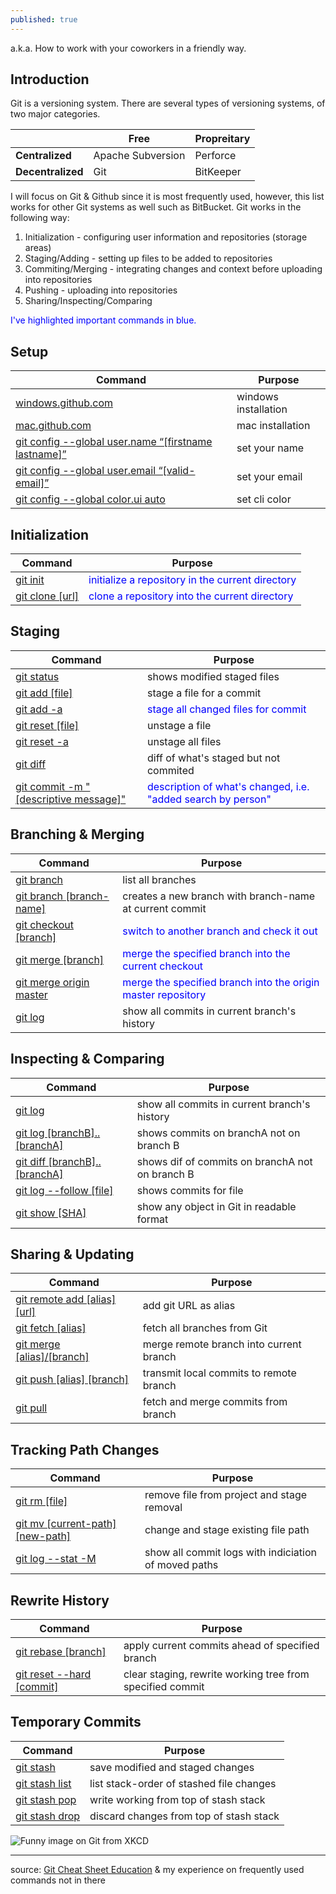 ```yaml
---
published: true
---
```

a.k.a. How to work with your coworkers in a friendly way.

## Introduction

Git is a versioning system. There are several types of versioning systems, of two major categories.

|               | **Free**              | **Propreitary** |
|---------------|-------------------|-------------|
| **Centralized**   | Apache Subversion | Perforce    |
| **Decentralized** | Git               | BitKeeper   |


I will focus on Git & Github since it is most frequently used, however, this list works for other Git systems as well such as BitBucket. Git works in the following way:

1. Initialization - configuring user information and repositories (storage areas)
2. Staging/Adding - setting up files to be added to repositories
3. Commiting/Merging - integrating changes and context before uploading into repositories
4. Pushing - uploading into repositories
5. Sharing/Inspecting/Comparing

<span style="color:blue">I've highlighted important commands in blue.</span>

## Setup

| Command                                                | Purpose              |
|--------------------------------------------------------|----------------------|
| [windows.github.com](https://desktop.github.com/)                                     | windows installation |
| [mac.github.com](https://desktop.github.com/)                                         | mac installation     |
| [git config --global   user.name “[firstname lastname]”](https://git-scm.com/docs/git-config) | set your name        |
| [git config --global user.email   “[valid-email]”](https://git-scm.com/docs/git-config)       | set your email       |
| [git config --global color.ui auto](https://git-scm.com/docs/git-config)                      | set cli color        |

## Initialization

| Command | Purpose |
|---------|---------|
| [git init](https://git-scm.com/docs/git-init) | <span style="color:blue">initialize a repository in the current directory</span> |
| [git clone [url]](https://git-scm.com/docs/git-clone)  | <span style="color:blue">clone a repository into the current directory </span> |

## Staging

| Command                                 | Purpose                                                      |
|-----------------------------------------|--------------------------------------------------------------|
| [git status](https://git-scm.com/docs/git-status)                              | shows modified staged files                                  |
| [git add [file]](https://git-scm.com/docs/git-add)                          | stage a file for a commit                                    |
| [git add -a](https://git-scm.com/docs/git-add)                              | <span style="color:blue">stage all changed files for commit</span>                           |
| [git reset [file]](https://git-scm.com/docs/git-reset)                        | unstage a file                                               |
| [git reset -a](https://git-scm.com/docs/git-reset)                            | unstage all files                                            |
| [git diff](https://git-scm.com/docs/git-diff)                                | diff of what's staged but not commited                       |
| [git commit -m "[descriptive   message]"](https://git-scm.com/docs/git-commit) | <span style="color:blue">description of what's changed, i.e. "added search by person"</span> |

## Branching & Merging

| Command                  | Purpose                                                 |
|--------------------------|---------------------------------------------------------|
| [git branch](https://git-scm.com/docs/git-branch)               | list all branches                                       |
| [git branch [branch-name]](https://git-scm.com/docs/git-branch) | creates a new branch with branch-name at current commit |
| [git checkout [branch]](https://git-scm.com/docs/git-checkout)    | <span style="color:blue">switch to another branch and check it out</span>               |
| [git merge [branch]](https://git-scm.com/docs/git-merge)       | <span style="color:blue">merge the specified branch into the current checkout</span>    |
| [git merge origin master](https://git-scm.com/docs/git-merge)       | <span style="color:blue">merge the specified branch into the origin master repository</span>    |
| [git log](https://git-scm.com/docs/git-log)                  | show all commits in current branch's history            |

## Inspecting & Comparing

| Command                      | Purpose                                         |
|------------------------------|-------------------------------------------------|
| [git log](https://git-scm.com/docs/git-log)                      | show all commits in current branch's history    |
| [git log [branchB]..[branchA]](https://git-scm.com/docs/git-log) | shows commits on branchA not on branch B        |
| [git diff [branchB]..[branchA]](https://git-scm.com/docs/git-diff) | shows dif of commits on branchA not on branch B |
| [git log --follow [file]](https://git-scm.com/docs/git-log)      | shows commits for file                          |
| [git show [SHA]](https://git-scm.com/docs/git-show)               | show any object in Git in readable format       |

## Sharing & Updating

| Command                        | Purpose                                 |
|--------------------------------|-----------------------------------------|
| [git remote add [alias] [url]](https://help.github.com/en/github/using-git/adding-a-remote) | add git URL as alias                    |
| [git fetch [alias]](https://git-scm.com/docs/git-fetch)              | fetch all branches from Git             |
| [git merge [alias]/[branch]](https://git-scm.com/docs/git-merge)     | merge remote branch into current branch |
| [git push [alias] [branch]](https://git-scm.com/docs/git-push)      | transmit local commits to remote branch |
| [git pull](https://git-scm.com/docs/git-pull)                       | fetch and merge commits from branch     |

## Tracking Path Changes

| Command                          | Purpose                                              |
|----------------------------------|------------------------------------------------------|
| [git rm [file]](https://git-scm.com/docs/git-rm)                    | remove file from project and stage removal           |
| [git mv [current-path] [new-path]](https://git-scm.com/docs/git-mv) | change and stage existing file path                  |
| [git log --stat -M](https://git-scm.com/docs/git-log)                | show all commit logs with indiciation of moved paths |

## Rewrite History

| Command                      | Purpose                                                   |
|------------------------------|-----------------------------------------------------------|
| [git rebase [branch]](https://git-scm.com/docs/git-rebase)          | apply current commits ahead of specified   branch         |
| [git reset --hard [commit]](https://git-scm.com/docs/git-reset)    | clear staging, rewrite working tree from specified commit |


## Temporary Commits

| Command        | Purpose                                  |
|----------------|------------------------------------------|
| [git stash](https://git-scm.com/docs/git-stash)      | save modified and staged changes         |
| [git stash list](https://git-scm.com/docs/git-stash) | list stack-order of stashed file changes |
| [git stash pop](https://git-scm.com/docs/git-stash)  | write working from top of stash stack    |
| [git stash drop](https://git-scm.com/docs/git-stash) | discard changes from top of stash stack  |


![Funny image on Git from XKCD](https://imgs.xkcd.com/comics/git.png)

___
source: [Git Cheat Sheet Education](https://education.github.com/git-cheat-sheet-education.pdf) & my experience on frequently used commands not in there
